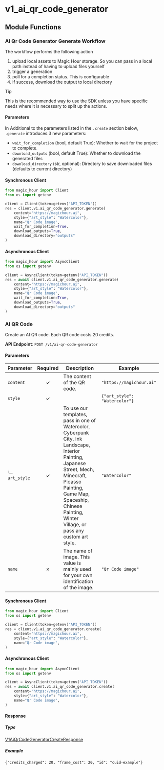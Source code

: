# v1_ai_qr_code_generator

## Module Functions

<!-- CUSTOM DOCS START -->

### Ai Qr Code Generator Generate Workflow <a name="generate"></a>

The workflow performs the following action

1. upload local assets to Magic Hour storage. So you can pass in a local path instead of having to upload files yourself
2. trigger a generation
3. poll for a completion status. This is configurable
4. if success, download the output to local directory

> [!TIP]
> This is the recommended way to use the SDK unless you have specific needs where it is necessary to split up the actions.

#### Parameters

In Additional to the parameters listed in the `.create` section below, `.generate` introduces 3 new parameters:

- `wait_for_completion` (bool, default True): Whether to wait for the project to complete.
- `download_outputs` (bool, default True): Whether to download the generated files
- `download_directory` (str, optional): Directory to save downloaded files (defaults to current directory)

#### Synchronous Client

```python
from magic_hour import Client
from os import getenv

client = Client(token=getenv("API_TOKEN"))
res = client.v1.ai_qr_code_generator.generate(
    content="https://magichour.ai",
    style={"art_style": "Watercolor"},
    name="Qr Code image",
    wait_for_completion=True,
    download_outputs=True,
    download_directory="outputs"
)
```

#### Asynchronous Client

```python
from magic_hour import AsyncClient
from os import getenv

client = AsyncClient(token=getenv("API_TOKEN"))
res = await client.v1.ai_qr_code_generator.generate(
    content="https://magichour.ai",
    style={"art_style": "Watercolor"},
    name="Qr Code image",
    wait_for_completion=True,
    download_outputs=True,
    download_directory="outputs"
)
```

<!-- CUSTOM DOCS END -->

### AI QR Code <a name="create"></a>

Create an AI QR code. Each QR code costs 20 credits.

**API Endpoint**: `POST /v1/ai-qr-code-generator`

#### Parameters

| Parameter | Required | Description | Example |
|-----------|:--------:|-------------|--------|
| `content` | ✓ | The content of the QR code. | `"https://magichour.ai"` |
| `style` | ✓ |  | `{"art_style": "Watercolor"}` |
| `└─ art_style` | ✓ | To use our templates, pass in one of Watercolor, Cyberpunk City, Ink Landscape, Interior Painting, Japanese Street, Mech, Minecraft, Picasso Painting, Game Map, Spaceship, Chinese Painting, Winter Village, or pass any custom art style. | `"Watercolor"` |
| `name` | ✗ | The name of image. This value is mainly used for your own identification of the image. | `"Qr Code image"` |

#### Synchronous Client

```python
from magic_hour import Client
from os import getenv

client = Client(token=getenv("API_TOKEN"))
res = client.v1.ai_qr_code_generator.create(
    content="https://magichour.ai",
    style={"art_style": "Watercolor"},
    name="Qr Code image",
)

```

#### Asynchronous Client

```python
from magic_hour import AsyncClient
from os import getenv

client = AsyncClient(token=getenv("API_TOKEN"))
res = await client.v1.ai_qr_code_generator.create(
    content="https://magichour.ai",
    style={"art_style": "Watercolor"},
    name="Qr Code image",
)

```

#### Response

##### Type
[V1AiQrCodeGeneratorCreateResponse](/magic_hour/types/models/v1_ai_qr_code_generator_create_response.py)

##### Example
`{"credits_charged": 20, "frame_cost": 20, "id": "cuid-example"}`

